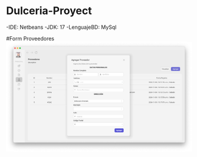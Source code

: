 # Dulceria-Proyect
-IDE: Netbeans
-JDK: 17
-LenguajeBD: MySql

#Form Proveedores
![FormProveedores](https://github.com/Bumh3rr/Dulceria-Proyect/blob/main/FormProveedores.png)
